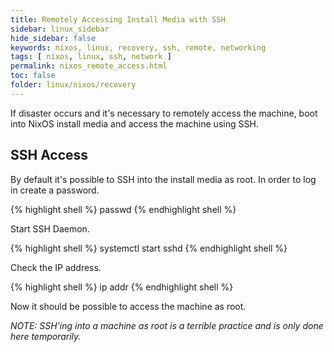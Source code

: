 ```yaml
---
title: Remotely Accessing Install Media with SSH
sidebar: linux_sidebar
hide_sidebar: false
keywords: nixos, linux, recovery, ssh, remote, networking
tags: [ nixos, linux, ssh, network ]
permalink: nixos_remote_access.html
toc: false
folder: linux/nixos/recovery
---
```


If disaster occurs and it's necessary to remotely access the machine, boot into NixOS install media and access the machine using SSH.

## SSH Access

By default it's possible to SSH into the install media as root. In order to log in create a password.

{% highlight shell %}
passwd
{% endhighlight shell %}

Start SSH Daemon.

{% highlight shell %}
systemctl start sshd
{% endhighlight shell %}

Check the IP address.

{% highlight shell %}
ip addr
{% endhighlight shell %}

Now it should be possible to access the machine as root.

 *NOTE: SSH'ing into a machine as root is a terrible practice and is only done here temporarily.*
